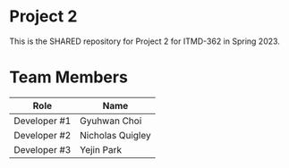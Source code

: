 # Project 2
This is the SHARED repository for Project 2 for ITMD-362 in Spring 2023.

# Team Members
| Role | Name |
| --- | --- |
| Developer #1 | Gyuhwan Choi |
| Developer #2 | Nicholas Quigley |
| Developer #3 | Yejin Park |
